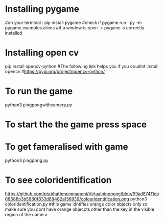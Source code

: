 # Installing pygame 
#on your terminal : 
pip install pygame 
#check if pygame run : 
py -m pygame.examples.aliens 
#if a window is open -> pygame is correctly installed 
# Installing open cv
pip install opencv-python
#The following link helps you if you coudlnt install opencv
#https://pypi.org/project/opencv-python/
# To run the game 
python3 pingpongwithcamera.py
# To start the the game press space 
# To get fameralised with game
python3 pingpong.py
# To see coloridentification
https://github.com/prabhathmummaneni/Virtualpingpong/blob/99ad874f1eb08588b3b5680f833d88482a156939/colourIdentification.png
python3 coloridentification.py
#this game idntifies orange color objects only so make sure you dont have orange objeccts other than the key in the visible region of the camera
